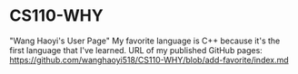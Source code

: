 # CS110-WHY
"Wang Haoyi's User Page"
My favorite language is C++ because it's the first language that I've learned.
URL of my published GitHub pages: https://github.com/wanghaoyi518/CS110-WHY/blob/add-favorite/index.md